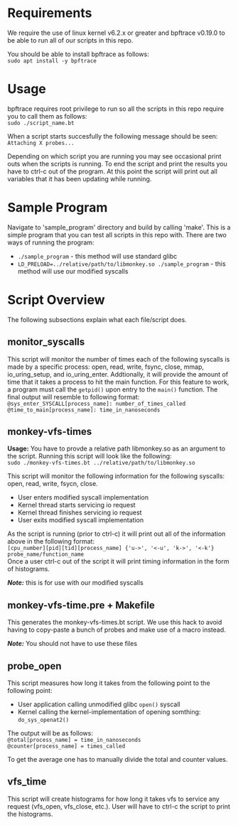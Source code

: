 # Requirements
We require the use of linux kernel v6.2.x or greater and bpftrace v0.19.0 to be able to run all of our scripts in this repo.

You should be able to install bpftrace as follows:  
`sudo apt install -y bpftrace`

# Usage
bpftrace requires root privilege to run so all the scripts in this repo require you to call them as follows:  
`sudo ./script_name.bt`  

When a script starts succesfully the following message should be seen:  
`Attaching X probes...`

Depending on which script you are running you may see occasional print outs when the scripts is running. To end the script and print the results you have to ctrl-c out of the program. At this point the script will print out all variables that it has been updating while running. 

# Sample Program
Navigate to 'sample_program' directory and build by calling 'make'. This is a simple program that you can test all scripts in this repo with. There are two ways of running the program:  
* `./sample_program` - this method will use standard glibc
* `LD_PRELOAD=../relative/path/to/libmonkey.so ./sample_program` - this method will use our modified syscalls

# Script Overview
The following subsections explain what each file/script does.

## monitor_syscalls
This script will monitor the number of times each of the following syscalls is made by a specific process: open, read, write, fsync, close, mmap, io_uring_setup, and io_uring_enter. Addtionally, it will provide the amount of time that it takes a process to hit the main function. For this feature to work, a program must call the `getpid()` upon entry to the `main()` function. The final output will resemble to following format:  
`@sys_enter_SYSCALL[process_name]: number_of_times_called`  
`@time_to_main[process_name]: time_in_nanoseconds`  

## monkey-vfs-times
**Usage:** You have to provde a relative path libmonkey.so as an argument to the script. Running this script will look like the following:  
`sudo ./monkey-vfs-times.bt ../relative/path/to/libmonkey.so`  

This script will monitor the following information for the following syscalls: open, read, write, fsycn, close.  
* User enters modified syscall implementation
* Kernel thread starts servicing io request
* Kernel thread finishes servicing io request
* User exits modified syscall implementation
  
As the script is running (prior to ctrl-c) it will print out all of the information above in the following format:  
`[cpu_number][pid][tid][process_name] {'u->', '<-u', 'k->', '<-k'} probe_name/function_name`  
Once a user ctrl-c out of the script it will print timing information in the form of histograms.  
  
***Note:*** this is for use with our modified syscalls

## monkey-vfs-time.pre + Makefile
This generates the monkey-vfs-times.bt script. We use this hack to avoid having to copy-paste a bunch of probes and make use of a macro instead.  

***Note:*** You should not have to use these files  

## probe_open
This script measures how long it takes from the following point to the following point:
* User application calling unmodified glibc `open()` syscall
* Kernel calling the kernel-implementation of opening somthing: `do_sys_openat2()`

The output will be as follows:  
`@total[process_name] = time_in_nanoseconds`  
`@counter[process_name] = times_called`  

To get the average one has to manually divide the total and counter values.

## vfs_time
This script will create histograms for how long it takes vfs to service any request (vfs_open, vfs_close, etc.). User will have to ctrl-c the script to print the histograms.
